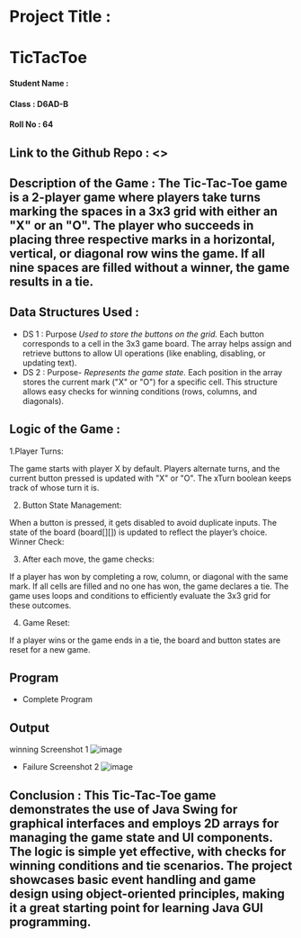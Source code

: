 # Project Title : <Name of the Project>
# TicTacToe
#### Student Name : <Ashwinikumar Mishra>      
#### Class : D6AD-B
#### Roll No : 64
## Link to the Github Repo : <>
## Description of the Game : The Tic-Tac-Toe game is a 2-player game where players take turns marking the spaces in a 3x3 grid with either an "X" or an "O". The player who succeeds in placing three respective marks in a horizontal, vertical, or diagonal row wins the game. If all nine spaces are filled without a winner, the game results in a tie.
## Data Structures Used :
- DS 1 : Purpose
 *Used to store the buttons on the grid.*
Each button corresponds to a cell in the 3x3 game board. The array helps assign and retrieve buttons to allow UI operations (like enabling, disabling, or updating text).
- DS 2 : Purpose-
*Represents the game state.*
Each position in the array stores the current mark ("X" or "O") for a specific cell. This structure allows easy checks for winning conditions (rows, columns, and diagonals).
## Logic of the Game :
1.Player Turns:

The game starts with player X by default.
Players alternate turns, and the current button pressed is updated with "X" or "O". The xTurn boolean keeps track of whose turn it is.

2. Button State Management:

When a button is pressed, it gets disabled to avoid duplicate inputs.
The state of the board (board[][]) is updated to reflect the player’s choice.
Winner Check:

3. After each move, the game checks:

If a player has won by completing a row, column, or diagonal with the same mark.
If all cells are filled and no one has won, the game declares a tie.
The game uses loops and conditions to efficiently evaluate the 3x3 grid for these outcomes.

4. Game Reset:

If a player wins or the game ends in a tie, the board and button states are reset for a new game.

## Program
- Complete Program
## Output
 winning Screenshot 1
![image](https://github.com/user-attachments/assets/68c8a297-d0cc-4dff-a694-656d4f408570)
- Failure Screenshot 2
  ![image](https://github.com/user-attachments/assets/06a9b7d1-fb45-4f46-9bf8-5e0dcd84172a)

## Conclusion : This Tic-Tac-Toe game demonstrates the use of Java Swing for graphical interfaces and employs 2D arrays for managing the game state and UI components. The logic is simple yet effective, with checks for winning conditions and tie scenarios. The project showcases basic event handling and game design using object-oriented principles, making it a great starting point for learning Java GUI programming.
